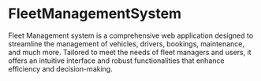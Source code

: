 # FleetManagementSystem
Fleet Management system is a comprehensive web application designed to streamline the management of vehicles, drivers, bookings, maintenance, and much more. Tailored to meet the needs of fleet managers and users, it offers an intuitive interface and robust functionalities that enhance efficiency and decision-making.
